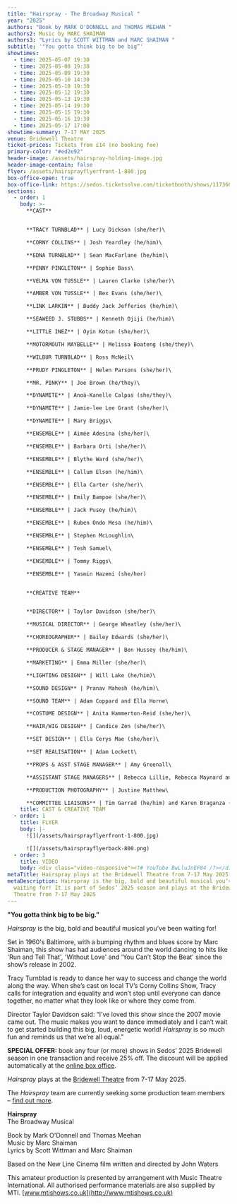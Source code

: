 ```yaml
---
title: "Hairspray - The Broadway Musical "
year: "2025"
authors: "Book by MARK O'DONNELL and THOMAS MEEHAN "
authors2: Music by MARC SHAIMAN
authors3: "Lyrics by SCOTT WITTMAN and MARC SHAIMAN "
subtitle: '"You gotta think big to be big”'
showtimes:
  - time: 2025-05-07 19:30
  - time: 2025-05-08 19:30
  - time: 2025-05-09 19:30
  - time: 2025-05-10 14:30
  - time: 2025-05-10 19:30
  - time: 2025-05-12 19:30
  - time: 2025-05-13 19:30
  - time: 2025-05-14 19:30
  - time: 2025-05-15 19:30
  - time: 2025-05-16 19:30
  - time: 2025-05-17 17:00
showtime-summary: 7-17 MAY 2025
venue: Bridewell Theatre
ticket-prices: Tickets from £14 (no booking fee)
primary-color: "#ed2e92"
header-image: /assets/hairspray-holding-image.jpg
header-image-contain: false
flyer: /assets/hairsprayflyerfront-1-800.jpg
box-office-open: true
box-office-link: https://sedos.ticketsolve.com/ticketbooth/shows/1173660212/events/428695941
sections:
  - order: 1
    body: >-
      **CAST**


      **TRACY TURNBLAD** | Lucy Dickson (she/her)\

      **CORNY COLLINS** | Josh Yeardley (he/him)\

      **EDNA TURNBLAD** | Sean MacFarlane (he/him)\

      **PENNY PINGLETON** | Sophie Bass\

      **VELMA VON TUSSLE** | Lauren Clarke (she/her)\

      **AMBER VON TUSSLE** | Bex Evans (she/her)\

      **LINK LARKIN** | Buddy Jack Jefferies (he/him)\

      **SEAWEED J. STUBBS** | Kenneth Ojiji (he/him)\

      **LITTLE INEZ** | Oyin Kotun (she/her)\

      **MOTORMOUTH MAYBELLE** | Melissa Boateng (she/they)\

      **WILBUR TURNBLAD** | Ross McNeil\

      **PRUDY PINGLETON** | Helen Parsons (she/her)\

      **MR. PINKY** | Joe Brown (he/they)\

      **DYNAMITE** | Anoä-Kanelle Calpas (she/they)\

      **DYNAMITE** | Jamie-lee Lee Grant (she/her)\

      **DYNAMITE** | Mary Briggs\

      **ENSEMBLE** | Aimée Adesina (she/her)\

      **ENSEMBLE** | Barbara Orti (she/her)\

      **ENSEMBLE** | Blythe Ward (she/her)\

      **ENSEMBLE** | Callum Elson (he/him)\

      **ENSEMBLE** | Ella Carter (she/her)\

      **ENSEMBLE** | Emily Bampoe (she/her)\

      **ENSEMBLE** | Jack Pusey (he/him)\

      **ENSEMBLE** | Ruben Ondo Mesa (he/him)\

      **ENSEMBLE** | Stephen McLoughlin\

      **ENSEMBLE** | Tesh Samuel\

      **ENSEMBLE** | Tommy Riggs\

      **ENSEMBLE** | Yasmin Hazemi (she/her)


      **CREATIVE TEAM**


      **DIRECTOR** | Taylor Davidson (she/her)\

      **MUSICAL DIRECTOR** | George Wheatley (she/her)\

      **CHOREOGRAPHER** | Bailey Edwards (she/her)\

      **PRODUCER & STAGE MANAGER** | Ben Hussey (he/him)\

      **MARKETING** | Emma Miller (she/her)\

      **LIGHTING DESIGN** | Will Lake (he/him)\

      **SOUND DESIGN** | Pranav Mahesh (he/him)\

      **SOUND TEAM** | Adam Coppard and Ella Horne\

      **COSTUME DESIGN** | Anita Hammerton-Reid (she/her)\

      **HAIR/WIG DESIGN** | Candice Zen (she/her)\

      **SET DESIGN** | Ella Cerys Mae (she/her)\

      **SET REALISATION** | Adam Lockett\

      **PROPS & ASST STAGE MANAGER** | Amy Greenall\

      **ASSISTANT STAGE MANAGERS** | Rebecca Lillie, Rebecca Maynard and Ore Aiyesimoju\

      **PRODUCTION PHOTOGRAPHY** | Justine Matthew\

      **COMMITTEE LIAISONS** | Tim Garrad (he/him) and Karen Braganza (she/her)
    title: CAST & CREATIVE TEAM
  - order: 1
    title: FLYER
    body: |-
      ![](/assets/hairsprayflyerfront-1-800.jpg)

      ![](/assets/hairsprayflyerback-800.png)
  - order: 3
    title: VIDEO
    body: <div class="video-responsive"><?# YouTube BwLluJnEF84 /?></div>
metaTitle: Hairspray plays at the Bridewell Theatre from 7-17 May 2025
metaDescription: Hairspray is the big, bold and beautiful musical you’ve been
  waiting for! It is part of Sedos’ 2025 season and plays at the Bridewell
  Theatre from 7-17 May 2025
---
```

**"You gotta think big to be big.”** 

*Hairspray* is the big, bold and beautiful musical you’ve been waiting for! 

Set in 1960's Baltimore, with a bumping rhythm and blues score by Marc Shaiman, this show has had audiences around the world dancing to hits like 'Run and Tell That', 'Without Love' and 'You Can’t Stop the Beat' since the show’s release in 2002. 

Tracy Turnblad is ready to dance her way to success and change the world along the way. When she’s cast on local TV’s Corny Collins Show, Tracy calls for integration and equality and won’t stop until everyone can dance together, no matter what they look like or where they come from.

Director Taylor Davidson said: “I’ve loved this show since the 2007 movie came out. The music makes you want to dance immediately and I can’t wait to get started building this big, loud, energetic world! *Hairspray* is so much fun and reminds us that we’re all equal."

**SPECIAL OFFER:** book any four (or more) shows in Sedos’ 2025 Bridewell season in one transaction and receive 25% off. The discount will be applied automatically at the [online box office](https://sedos.ticketsolve.com/ticketbooth/shows). 

*Hairspray* plays at the [Bridewell Theatre](https://www.sedos.co.uk/venues/bridewell) from 7-17 May 2025.

The *Hairspray* team are currently seeking some production team members – [find out more](https://www.sedos.co.uk/news/2025-01-23-hairspray-production-team-roles).

**Hairspray**\
The Broadway Musical 

Book by Mark O'Donnell and Thomas Meehan \
Music by Marc Shaiman\
Lyrics by Scott Wittman and Marc Shaiman

Based on the New Line Cinema film written and directed by John Waters

This amateur production is presented by arrangement with Music Theatre International. All authorised performance materials are also supplied by MTI. [www.mtishows.co.uk](http://www.mtishows.co.uk)
